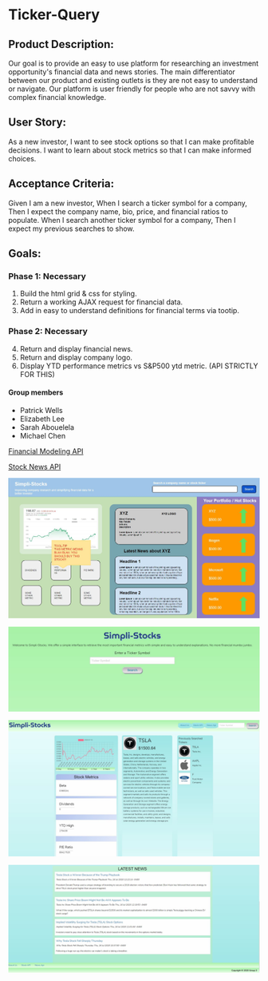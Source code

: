 # Ticker-Query

## Product Description:

Our goal is to provide an easy to use platform for researching an investment opportunity's financial data and news stories. The main differentiator between our product and existing outlets is they are not easy to understand or navigate. Our platform is user friendly for people who are not savvy with complex financial knowledge.

## User Story:
As a new investor, 
I want to see stock options 
so that I can make profitable decisions.
I want to learn about stock metrics
so that I can make informed choices.

## Acceptance Criteria:
Given I am a new investor,
When I search a ticker symbol for a company, 
Then I expect the company name, bio, price, and financial ratios to populate. 
When I search another ticker symbol for a company,
Then I expect my previous searches to show.

## Goals:

### Phase 1: Necessary

1. Build the html grid & css for styling.
2. Return a working AJAX request for financial data.
3. Add in easy to understand definitions for financial terms via tootip.

### Phase 2: Necessary

4. Return and display financial news.
5. Return and display company logo.
6. Display YTD performance metrics vs S&P500 ytd metric. (API STRICTLY FOR THIS)

#### Group members

- Patrick Wells
- Elizabeth Lee
- Sarah Abouelela
- Michael Chen

[Financial Modeling API](https://financialmodelingprep.com/developer/docs/)

[Stock News API](https://stocknewsapi.com/)

![Layout Placeholder](./assets/img/ProjectProposalv2.jpg)

![Initial Screen](./assets/img/Initial-Screen.jpg)

![Main Screen 1](./assets/img/Main-Screen-1.jpg)

![Main Screen 2](./assets/img/Main-Screen-2.jpg)


